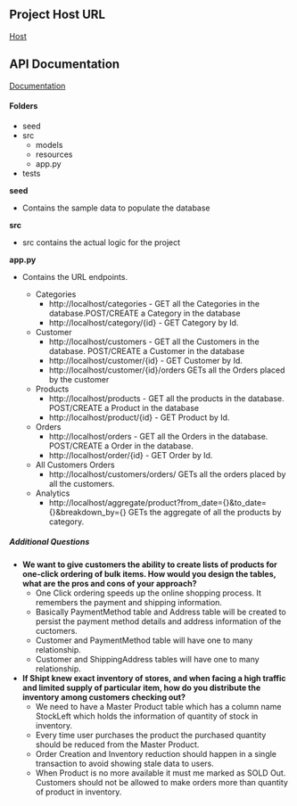 ## Project Host URL ##
[Host](http://ec2-52-41-196-53.us-west-2.compute.amazonaws.com/)

## API Documentation ##
[Documentation](https://documenter.getpostman.com/view/1637657/shipttakehomeproject/7LkgPTD)

#### Folders ####
- seed
- src
  - models
  - resources
  - app.py
- tests

**seed**
- Contains the sample data to populate the database

**src**
- src contains the actual logic for the project

**app.py**
- Contains the URL endpoints.

  - Categories
    - http://localhost/categories - GET all the Categories in the database.POST/CREATE a Category in the database
    - http://localhost/category/{id} - GET Category by Id.
  - Customer
    - http://localhost/customers - GET all the Customers in the database. POST/CREATE a Customer in the database
    - http://localhost/customer/{id} - GET Customer by Id.
    - http://localhost/customer/{id}/orders GETs all the Orders placed by the customer
  - Products
    - http://localhost/products - GET all the products in the database. POST/CREATE a Product in the database
    - http://localhost/product/{id} - GET Product by Id.
  - Orders
    - http://localhost/orders - GET all the Orders in the database. POST/CREATE a Order in the database.
    - http://localhost/order/{id} - GET Order by Id.
  - All Customers Orders
    - http://localhost/customers/orders/ GETs all the orders placed by all the customers.
  - Analytics
    - http://localhost/aggregate/product?from_date={}&to_date={}&breakdown_by={} GETs the aggregate of all the products by category.

##### Additional Questions #####
- **We want to give customers the ability to create lists of products for one-click ordering of bulk items. How would you design the tables, what are the pros and cons of your approach?**
  - One Click ordering speeds up the online shopping process. It remembers the payment and shipping information.
  - Basically PaymentMethod table and Address table will be created to persist the payment method details and address information of the cuctomers.
  - Customer and PaymentMethod table will have one to many relationship.
  - Customer and ShippingAddress tables will have one to many relationship.
- **If Shipt knew exact inventory of stores, and when facing a high traffic and limited supply of particular item, how do you distribute the inventory among customers checking out?**
  - We need to have a Master Product table which has a column name StockLeft which holds the information of quantity of stock in inventory.
  - Every time user purchases the product the purchased quantity should be reduced from the Master Product.
  - Order Creation and Inventory reduction should happen in a single transaction to avoid showing stale data to users.
  - When Product is no more available it must me marked as SOLD Out. Customers should not be allowed to make orders more than quantity of product in inventory.

